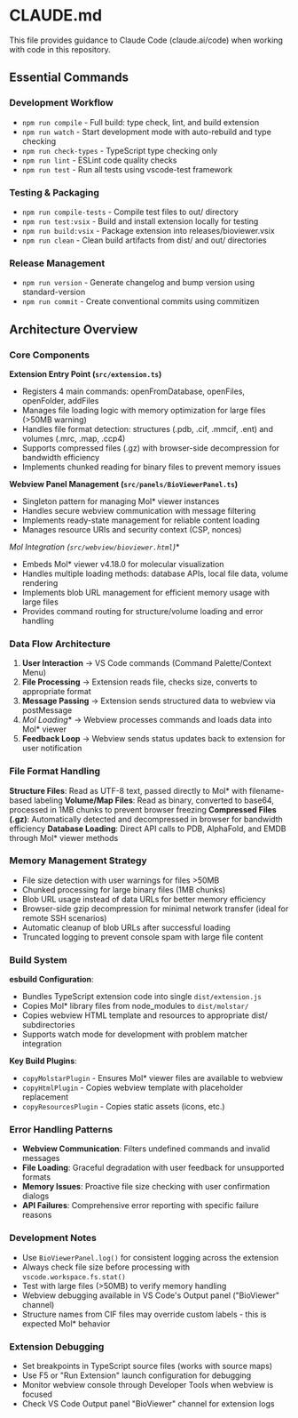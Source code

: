 # CLAUDE.md

This file provides guidance to Claude Code (claude.ai/code) when working with code in this repository.

## Essential Commands

### Development Workflow
- `npm run compile` - Full build: type check, lint, and build extension
- `npm run watch` - Start development mode with auto-rebuild and type checking
- `npm run check-types` - TypeScript type checking only
- `npm run lint` - ESLint code quality checks
- `npm run test` - Run all tests using vscode-test framework

### Testing & Packaging
- `npm run compile-tests` - Compile test files to out/ directory
- `npm run test:vsix` - Build and install extension locally for testing
- `npm run build:vsix` - Package extension into releases/bioviewer.vsix
- `npm run clean` - Clean build artifacts from dist/ and out/ directories

### Release Management
- `npm run version` - Generate changelog and bump version using standard-version
- `npm run commit` - Create conventional commits using commitizen

## Architecture Overview

### Core Components

**Extension Entry Point (`src/extension.ts`)**
- Registers 4 main commands: openFromDatabase, openFiles, openFolder, addFiles
- Manages file loading logic with memory optimization for large files (>50MB warning)
- Handles file format detection: structures (.pdb, .cif, .mmcif, .ent) and volumes (.mrc, .map, .ccp4)
- Supports compressed files (.gz) with browser-side decompression for bandwidth efficiency
- Implements chunked reading for binary files to prevent memory issues

**Webview Panel Management (`src/panels/BioViewerPanel.ts`)**
- Singleton pattern for managing Mol* viewer instances
- Handles secure webview communication with message filtering
- Implements ready-state management for reliable content loading
- Manages resource URIs and security context (CSP, nonces)

**Mol* Integration (`src/webview/bioviewer.html`)**
- Embeds Mol* viewer v4.18.0 for molecular visualization
- Handles multiple loading methods: database APIs, local file data, volume rendering
- Implements blob URL management for efficient memory usage with large files
- Provides command routing for structure/volume loading and error handling

### Data Flow Architecture

1. **User Interaction** → VS Code commands (Command Palette/Context Menu)
2. **File Processing** → Extension reads file, checks size, converts to appropriate format
3. **Message Passing** → Extension sends structured data to webview via postMessage
4. **Mol* Loading** → Webview processes commands and loads data into Mol* viewer
5. **Feedback Loop** → Webview sends status updates back to extension for user notification

### File Format Handling

**Structure Files**: Read as UTF-8 text, passed directly to Mol* with filename-based labeling
**Volume/Map Files**: Read as binary, converted to base64, processed in 1MB chunks to prevent browser freezing
**Compressed Files (.gz)**: Automatically detected and decompressed in browser for bandwidth efficiency
**Database Loading**: Direct API calls to PDB, AlphaFold, and EMDB through Mol* viewer methods

### Memory Management Strategy

- File size detection with user warnings for files >50MB
- Chunked processing for large binary files (1MB chunks)
- Blob URL usage instead of data URLs for better memory efficiency
- Browser-side gzip decompression for minimal network transfer (ideal for remote SSH scenarios)
- Automatic cleanup of blob URLs after successful loading
- Truncated logging to prevent console spam with large file content

### Build System

**esbuild Configuration**: 
- Bundles TypeScript extension code into single `dist/extension.js`
- Copies Mol* library files from node_modules to `dist/molstar/`
- Copies webview HTML template and resources to appropriate dist/ subdirectories
- Supports watch mode for development with problem matcher integration

**Key Build Plugins**:
- `copyMolstarPlugin` - Ensures Mol* viewer files are available to webview
- `copyHtmlPlugin` - Copies webview template with placeholder replacement
- `copyResourcesPlugin` - Copies static assets (icons, etc.)

### Error Handling Patterns

- **Webview Communication**: Filters undefined commands and invalid messages
- **File Loading**: Graceful degradation with user feedback for unsupported formats
- **Memory Issues**: Proactive file size checking with user confirmation dialogs
- **API Failures**: Comprehensive error reporting with specific failure reasons

### Development Notes

- Use `BioViewerPanel.log()` for consistent logging across the extension
- Always check file size before processing with `vscode.workspace.fs.stat()`
- Test with large files (>50MB) to verify memory handling
- Webview debugging available in VS Code's Output panel ("BioViewer" channel)
- Structure names from CIF files may override custom labels - this is expected Mol* behavior

### Extension Debugging

- Set breakpoints in TypeScript source files (works with source maps)
- Use F5 or "Run Extension" launch configuration for debugging
- Monitor webview console through Developer Tools when webview is focused
- Check VS Code Output panel "BioViewer" channel for extension logs